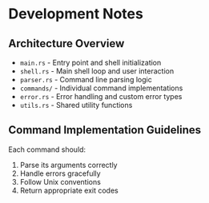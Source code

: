 # Development Notes

## Architecture Overview

- `main.rs` - Entry point and shell initialization
- `shell.rs` - Main shell loop and user interaction
- `parser.rs` - Command line parsing logic
- `commands/` - Individual command implementations
- `error.rs` - Error handling and custom error types
- `utils.rs` - Shared utility functions

## Command Implementation Guidelines

Each command should:

1. Parse its arguments correctly
2. Handle errors gracefully
3. Follow Unix conventions
4. Return appropriate exit codes

